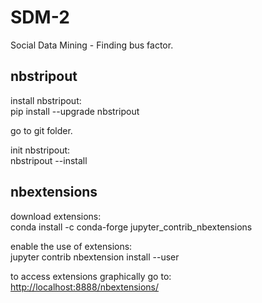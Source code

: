# SDM-2
Social Data Mining - Finding bus factor.

## nbstripout
install nbstripout:    
pip install --upgrade nbstripout

go to git folder. 

init nbstripout:    
nbstripout --install

## nbextensions
download extensions:    
conda install -c conda-forge jupyter_contrib_nbextensions

enable the use of extensions:    
jupyter contrib nbextension install --user

to access extensions graphically go to:    
<http://localhost:8888/nbextensions/>



